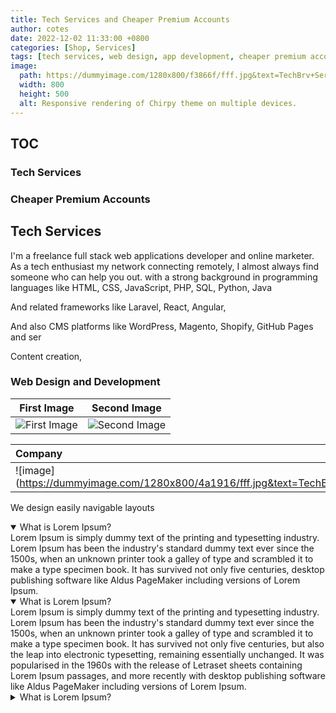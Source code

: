 ```yaml
---
title: Tech Services and Cheaper Premium Accounts
author: cotes
date: 2022-12-02 11:33:00 +0800
categories: [Shop, Services]
tags: [tech services, web design, app development, cheaper premium accounts ]
image:
  path: https://dummyimage.com/1280x800/f3866f/fff.jpg&text=TechBrv+Services
  width: 800
  height: 500
  alt: Responsive rendering of Chirpy theme on multiple devices.
---
```


## TOC
### Tech Services
### Cheaper Premium Accounts

## Tech Services
I'm a freelance full stack web applications developer and online marketer.
As a tech enthusiast my network connecting remotely, I almost always find someone who can help you out.
with a strong background in programming languages like HTML, CSS, JavaScript, PHP, SQL, Python, Java

And related frameworks like Laravel, React, Angular, 

And also CMS platforms like WordPress, Magento, Shopify, GitHub Pages and ser

Content creation, 

### Web Design and Development
|First Image|Second Image|
|:-:|:-:|
|![First Image](https://images.pexels.com/photos/585759/pexels-photo-585759.jpeg?h=750&w=1260)|![Second Image](https://images.pexels.com/photos/1335115/pexels-photo-1335115.jpeg?h=750&w=1260)|

| Company                      | Contact          |
|:-----------------------------|:-----------------|
| ![image](https://dummyimage.com/1280x800/4a1916/fff.jpg&text=TechBrv| Maria Anders     |

We design easily navigable layouts

<details open>
<summary>
What is Lorem Ipsum?
</summary>
Lorem Ipsum is simply dummy text of the printing and typesetting industry. Lorem Ipsum has been the industry's standard dummy text ever since the 1500s, when an unknown printer took a galley of type and scrambled it to make a type specimen book. It has survived not only five centuries, desktop publishing software like Aldus PageMaker including versions of Lorem Ipsum.
</details>

<details open>
<summary>
What is Lorem Ipsum?
</summary>
Lorem Ipsum is simply dummy text of the printing and typesetting industry. Lorem Ipsum has been the industry's standard dummy text ever since the 1500s, when an unknown printer took a galley of type and scrambled it to make a type specimen book. It has survived not only five centuries, but also the leap into electronic typesetting, remaining essentially unchanged. It was popularised in the 1960s with the release of Letraset sheets containing Lorem Ipsum passages, and more recently with desktop publishing software like Aldus PageMaker including versions of Lorem Ipsum.
</details>

<details >
<summary>
What is Lorem Ipsum?
</summary>
Lorem Ipsum is simply dummy text of the printing and typesetting industry. Lorem Ipsum has been the industry's standard dummy text ever since the 1500s, when an unknown printer took a galley of type and scrambled it to make a type specimen book. It has survived not only five centuries, but also the leap into electronic typesetting, remaining essentially unchanged. It was popularised in the 1960s with the release of Letraset sheets containing Lorem Ipsum passages, and more recently with desktop publishing software like Aldus PageMaker including versions of Lorem Ipsum.
</details>
